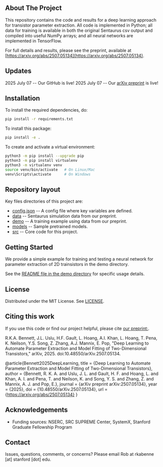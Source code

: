 ## About The Project

This repository contains the code and results for a deep learning approach for
transistor parameter extraction. All code is implemented in Python; all data for
training is available in both the original Sentaurus csv output and compiled 
into useful NumPy arrays; and all neural networks are implemented in TensorFlow.

For full details and results, please see the preprint, available at 
[https://arxiv.org/abs/2507.05134](https://arxiv.org/abs/2507.05134).

## Updates
2025 July 07 -- Our GitHub is live!
2025 July 07 -- Our [arXiv preprint](https://arxiv.org/abs/2507.05134) is live!

## Installation

To install the required dependencies, do:  

```bash
pip install -r requirements.txt
```

To install this package: 

```bash
pip install -e .
```
To create and activate a virtual environment:  

```bash
python3 -m pip install --upgrade pip
python3 -m pip install virtualenv
python3 -m virtualenv venv
source venv/bin/activate   # On Linux/Mac
venv\Scripts\activate      # On Windows
```

<!-- REPOSITORY LAYOUT -->
## Repository layout
Key files directories of this project are:

- [config.json](./config.json) -- A config file where key variables are defined.
- [data](./data)    -- Sentaurus simulation data from our preprint.
- [demo](./demo)    -- A training example using data from our preprint.
- [models](./models)  -- Sample pretrained models.
- [src](./src)     -- Core code for this project.


<!-- GETTING STARTED -->
## Getting Started

We provide a simple example for training and testing a neural network for 
parameter extraction of 2D trainsistors in the demo directory. 

See the [README file in the demo directory](./demo/README.md) for specific 
usage details.

<!-- LICENSE -->
## License

Distributed under the MIT License. See [LICENSE](./LICENSE).

<!-- CITING THIS WORK-->
## Citing this work
If you use this code or find our project helpful, please cite [our preprint:](
https://arxiv.org/abs/2507.05134).

R.K.A. Bennett, J.L. Uslu, H.F. Gault, L. Hoang, A.I. Khan, L. Hoang, T. Pena,
K. Neilson, Y.S. Song, Z. Zhang, A.J. Mannix, E. Pop, "Deep Learning to Automate 
Parameter Extraction and Model Fitting of Two-Dimensional Transistors," arXiv,
2025. doi:10.48550/arXiv.2507.05134.

@article{Bennett2025DeepLearning,
  title        = {Deep Learning to Automate Parameter Extraction and Model 
                  Fitting of Two-Dimensional Transistors},
  author       = {Bennett, R. K. A. and Uslu, J. L. and Gault, H. F. and 
                  Hoang, L. and Khan, A. I. and Pena, T. and Neilson, K. and 
                  Song, Y. S. and Zhang, Z. and Mannix, A. J. and Pop, E.},
  journal      = {arXiv preprint arXiv:2507.05134},
  year         = {2025},
  doi          = {10.48550/arXiv.2507.05134},
  url          = {https://arxiv.org/abs/2507.05134}
}

<!-- ACKNOWLEDGEMENTS -->
## Acknowledgements

* Funding sources: NSERC, SRC SUPREME Center, SystemX, Stanford Graduate 
Fellowship Program

<!-- CONTACT -->

## Contact

Issues, questions, comments, or concerns? Please email Rob at 
rkabenne [at] stanford [dot] edu.
